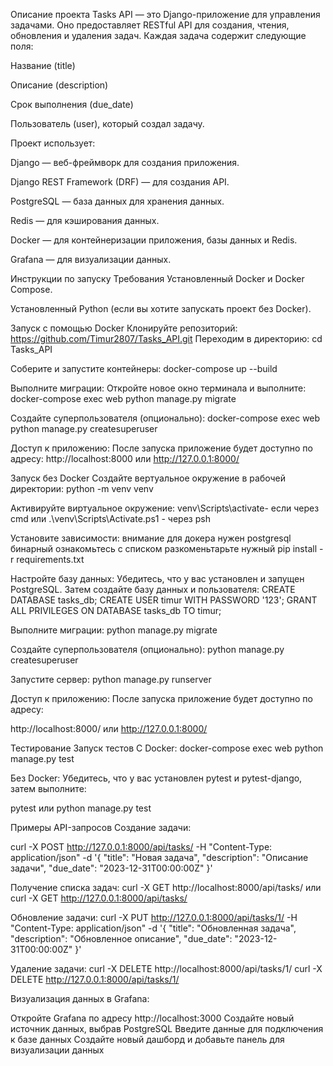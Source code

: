 Описание проекта Tasks API — это Django-приложение для управления задачами. Оно предоставляет RESTful API для создания, чтения, обновления и удаления задач. Каждая задача содержит следующие поля:

Название (title)

Описание (description)

Срок выполнения (due_date)

Пользователь (user), который создал задачу.

Проект использует:

Django — веб-фреймворк для создания приложения.

Django REST Framework (DRF) — для создания API.

PostgreSQL — база данных для хранения данных.

Redis — для кэширования данных.

Docker — для контейнеризации приложения, базы данных и Redis.

Grafana — для визуализации данных.

Инструкции по запуску Требования Установленный Docker и Docker Compose.

Установленный Python (если вы хотите запускать проект без Docker).

Запуск с помощью Docker Клонируйте репозиторий: https://github.com/Timur2807/Tasks_API.git Переходим в директорию: cd Tasks_API

Соберите и запустите контейнеры: docker-compose up --build

Выполните миграции: Откройте новое окно терминала и выполните: docker-compose exec web python manage.py migrate

Создайте суперпользователя (опционально): docker-compose exec web python manage.py createsuperuser

Доступ к приложению: После запуска приложение будет доступно по адресу: http://localhost:8000 или http://127.0.0.1:8000/

Запуск без Docker Создайте вертуальное окружение в рабочей директории: python -m venv venv

Активируйте виртуальное окружение: venv\Scripts\activate- если через cmd или .\venv\Scripts\Activate.ps1 - через psh

Установите зависимости: внимание для докера нужен postgresql бинарный ознакомьтесь с списком разкоменьтарьте нужный pip install -r requirements.txt

Настройте базу данных: Убедитесь, что у вас установлен и запущен PostgreSQL. Затем создайте базу данных и пользователя: CREATE DATABASE tasks_db; CREATE USER timur WITH PASSWORD '123'; GRANT ALL PRIVILEGES ON DATABASE tasks_db TO timur;

Выполните миграции: python manage.py migrate

Создайте суперпользователя (опционально): python manage.py createsuperuser

Запустите сервер: python manage.py runserver

Доступ к приложению: После запуска приложение будет доступно по адресу:

http://localhost:8000/ или http://127.0.0.1:8000/

Тестирование Запуск тестов С Docker: docker-compose exec web python manage.py test

Без Docker: Убедитесь, что у вас установлен pytest и pytest-django, затем выполните:

pytest или python manage.py test

Примеры API-запросов Создание задачи:

curl -X POST http://127.0.0.1:8000/api/tasks/
-H "Content-Type: application/json"
-d '{ "title": "Новая задача", "description": "Описание задачи", "due_date": "2023-12-31T00:00:00Z" }'

Получение списка задач: curl -X GET http://localhost:8000/api/tasks/ или curl -X GET http://127.0.0.1:8000/api/tasks/

Обновление задачи: curl -X PUT http://127.0.0.1:8000/api/tasks/1/
-H "Content-Type: application/json"
-d '{ "title": "Обновленная задача", "description": "Обновленное описание", "due_date": "2023-12-31T00:00:00Z" }'

Удаление задачи: curl -X DELETE http://localhost:8000/api/tasks/1/ curl -X DELETE http://127.0.0.1:8000/api/tasks/1/

Визуализация данных в Grafana:

Откройте Grafana по адресу http://localhost:3000
Создайте новый источник данных, выбрав PostgreSQL
Введите данные для подключения к базе данных
Создайте новый дашборд и добавьте панель для визуализации данных